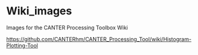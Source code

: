 # Wiki_images

Images for the CANTER Processing Toolbox Wiki

https://github.com/CANTERhm/CANTER_Processing_Tool/wiki/Histogram-Plotting-Tool
